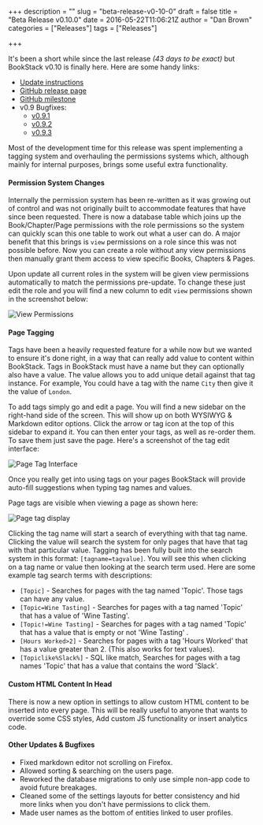 +++
description = ""
slug = "beta-release-v0-10-0"
draft = false
title = "Beta Release v0.10.0"
date = 2016-05-22T11:06:21Z
author = "Dan Brown"
categories = ["Releases"]
tags = ["Releases"]

+++

It's been a short while since the last release *(43 days to be exact)* but BookStack v0.10 is finally here. Here are some handy links:

* [Update instructions](https://www.bookstackapp.com/docs/admin/updates)
* [GitHub release page](https://github.com/ssddanbrown/BookStack/releases/tag/v0.10.0)
* [GitHub milestone](https://github.com/ssddanbrown/BookStack/issues?utf8=%E2%9C%93&q=milestone%3A%22BookStack+Beta+v0.10.0%22+)
* v0.9 Bugfixes:
    - [v0.9.1](https://github.com/ssddanbrown/BookStack/releases/tag/v0.9.1)
    - [v0.9.2](https://github.com/ssddanbrown/BookStack/releases/tag/v0.9.2)
    - [v0.9.3](https://github.com/ssddanbrown/BookStack/releases/tag/v0.9.3)

Most of the development time for this release was spent implementing a tagging system and overhauling the permissions systems which, although mainly for internal purposes, brings some useful extra functionality.

#### Permission System Changes

Internally the permission system has been re-written as it was growing out of control and was not originally built to accommodate features that have since been requested. There is now a database table which joins up the Book/Chapter/Page permissions with the role permissions so the system can quickly scan this one table to work out what a user can do.
A major benefit that this brings is `view` permissions on a role since this was not possible before. Now you can create a role without any view permissions then manually grant them access to view specific Books, Chapters & Pages. 

Upon update all current roles in the system will be given view permissions automatically to match the permissions pre-update. To change these just edit the role and you will find a new column to edit `view` permissions shown in the screenshot below:


![View Permissions](/images/2016/05/view-permissions.png)

#### Page Tagging

Tags have been a heavily requested feature for a while now but we wanted to ensure it's done right, in a way that can really add value to content within BookStack. Tags in BookStack must have a name but they can optionally also have a value. The value allows you to add unique detail against that tag instance. For example, You could have a tag with the name `City` then give it the value of `London`.

To add tags simply go and edit a page. You will find a new sidebar on the right-hand side of the screen. This will show up on both WYSIWYG & Markdown editor options. Click the arrow or tag icon at the top of this sidebar to expand it. You can then enter your tags, as well as re-order them. To save them just save the page. Here's a screenshot of the tag edit interface:

![Page Tag Interface](/images/2016/05/page-tags-interface.png)

Once you really get into using tags on your pages BookStack will provide auto-fill suggestions when typing tag names and values.

Page tags are visible when viewing a page as shown here:

![Page tag display](/images/2016/05/page-tag-display.png)

Clicking the tag name will start a search of everything with that tag name. Clicking the value will search the system for only pages that have that tag with that particular value. Tagging has been fully built into the search system in this format: `[tagname=tagvalue]`. You will see this when clicking on a tag name or value then looking at the search term used. Here are some example tag search terms with descriptions:

* `[Topic]` - Searches for pages with the tag named 'Topic'. Those tags can have any value.
* `[Topic=Wine Tasting]` - Searches for pages with a tag named 'Topic' that has a value of 'Wine Tasting'.
* `[Topic!=Wine Tasting]` - Searches for pages with a tag named 'Topic' that has a value that is empty or not 'Wine Tasting' .
* `[Hours Worked>2]` - Searches for pages with a tag 'Hours Worked' that has a value greater than 2. (This also works for text values).
* `[Topiclike%Slack%]` - SQL like match, Searches for pages with a tag names 'Topic' that has a value that contains the word 'Slack'.

#### Custom HTML Content In Head

There is now a new option in settings to allow custom HTML content to be inserted into every page. This will be really useful to anyone that wants to override some CSS styles, Add custom JS functionality or insert analytics code.

#### Other Updates & Bugfixes

* Fixed markdown editor not scrolling on Firefox.
* Allowed sorting & searching on the users page.
* Reworked the database migrations to only use simple non-app code to avoid future breakages.
* Cleaned some of the settings layouts for better consistency and hid more links when you don't have permissions to click them.
* Made user names as the bottom of entities linked to user profiles. 